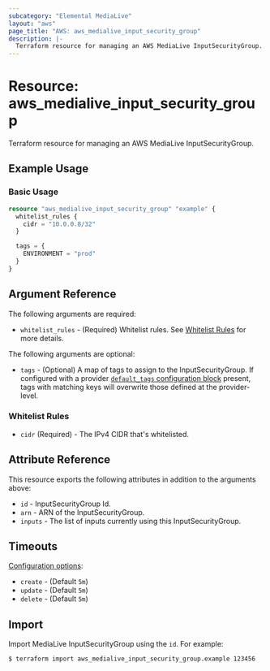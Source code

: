 ```yaml
---
subcategory: "Elemental MediaLive"
layout: "aws"
page_title: "AWS: aws_medialive_input_security_group"
description: |-
  Terraform resource for managing an AWS MediaLive InputSecurityGroup.
---
```


# Resource: aws_medialive_input_security_group

Terraform resource for managing an AWS MediaLive InputSecurityGroup.

## Example Usage

### Basic Usage

```terraform
resource "aws_medialive_input_security_group" "example" {
  whitelist_rules {
    cidr = "10.0.0.8/32"
  }

  tags = {
    ENVIRONMENT = "prod"
  }
}
```

## Argument Reference

The following arguments are required:

* `whitelist_rules` - (Required) Whitelist rules. See [Whitelist Rules](#whitelist-rules) for more details.

The following arguments are optional:

* `tags` - (Optional) A map of tags to assign to the InputSecurityGroup. If configured with a provider [`default_tags` configuration block](/docs/providers/aws/index.html#default_tags-configuration-block) present, tags with matching keys will overwrite those defined at the provider-level.

### Whitelist Rules

* `cidr` (Required) - The IPv4 CIDR that's whitelisted.

## Attribute Reference

This resource exports the following attributes in addition to the arguments above:

* `id` - InputSecurityGroup Id.
* `arn` - ARN of the InputSecurityGroup.
* `inputs` - The list of inputs currently using this InputSecurityGroup.

## Timeouts

[Configuration options](https://developer.hashicorp.com/terraform/language/resources/syntax#operation-timeouts):

* `create` - (Default `5m`)
* `update` - (Default `5m`)
* `delete` - (Default `5m`)

## Import

Import MediaLive InputSecurityGroup using the `id`. For example:

```
$ terraform import aws_medialive_input_security_group.example 123456
```
